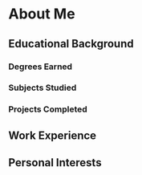 # About Me 
## Educational Background
 ### Degrees Earned
 ### Subjects Studied
 ### Projects Completed 
 
## Work Experience 
## Personal Interests
